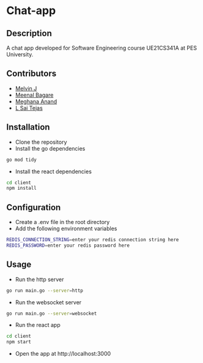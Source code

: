 # Chat-app
## Description
A chat app developed for Software Engineering course UE21CS341A at PES University.

## Contributors
- [Melvin J](https://github.com/melvinjjoseph)
- [Meenal Bagare](https://github.com/Meenalbagare)
- [Meghana Anand](https://github.com/MeghanaAnand09)
- [L Sai Tejas](https://github.com/saiii009)

## Installation
- Clone the repository
- Install the go dependencies
```bash
go mod tidy
```
- Install the react dependencies
```bash
cd client
npm install
```
## Configuration
- Create a .env file in the root directory
- Add the following environment variables
```bash
REDIS_CONNECTION_STRING=enter your redis connection string here
REDIS_PASSWORD=enter your redis password here
```
## Usage
- Run the http server
```bash
go run main.go --server=http
```
- Run the websocket server
```bash
go run main.go --server=websocket
```
- Run the react app
```bash
cd client
npm start
```
- Open the app at http://localhost:3000